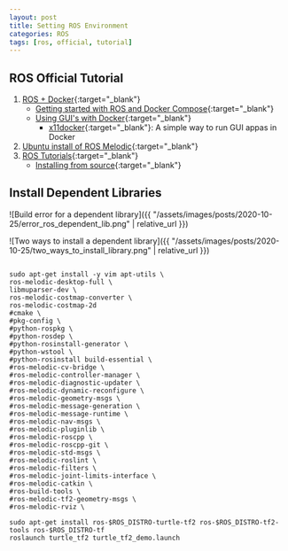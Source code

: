 ```yaml
---
layout: post
title: Setting ROS Environment
categories: ROS
tags: [ros, official, tutorial]
---
```


## ROS Official Tutorial

1. [ROS + Docker](<http://wiki.ros.org/docker/Tutorials/Docker>){:target="_blank"}
    - [Getting started with ROS and Docker Compose](<http://wiki.ros.org/docker/Tutorials/Compose>){:target="_blank"}
    - [Using GUI's with Docker](<http://wiki.ros.org/docker/Tutorials/GUI>){:target="_blank"}
      - [x11docker](<https://github.com/mviereck/x11docker>){:target="_blank"}: A simple way to run GUI appas in Docker
2. [Ubuntu install of ROS Melodic](<http://wiki.ros.org/melodic/Installation/Ubuntu>){:target="_blank"}
3. [ROS Tutorials](<http://wiki.ros.org/ROS/Tutorials>){:target="_blank"}
    - [Installing from source](<http://wiki.ros.org/jade/Installation/Source>){:target="_blank"}

## Install Dependent Libraries

![Build error for a dependent library]({{ "/assets/images/posts/2020-10-25/error_ros_dependent_lib.png" | relative_url }})

![Two ways to install a dependent library]({{ "/assets/images/posts/2020-10-25/two_ways_to_install_library.png" | relative_url }})

```terminal

sudo apt-get install -y vim apt-utils \
ros-melodic-desktop-full \
libmuparser-dev \
ros-melodic-costmap-converter \
ros-melodic-costmap-2d
#cmake \
#pkg-config \
#python-rospkg \
#python-rosdep \
#python-rosinstall-generator \
#python-wstool \
#python-rosinstall build-essential \
#ros-melodic-cv-bridge \
#ros-melodic-controller-manager \
#ros-melodic-diagnostic-updater \
#ros-melodic-dynamic-reconfigure \
#ros-melodic-geometry-msgs \
#ros-melodic-message-generation \
#ros-melodic-message-runtime \
#ros-melodic-nav-msgs \
#ros-melodic-pluginlib \
#ros-melodic-roscpp \
#ros-melodic-roscpp-git \
#ros-melodic-std-msgs \
#ros-melodic-roslint \
#ros-melodic-filters \ 
#ros-melodic-joint-limits-interface \
#ros-melodic-catkin \
#ros-build-tools \
#ros-melodic-tf2-geometry-msgs \
#ros-melodic-rviz \

sudo apt-get install ros-$ROS_DISTRO-turtle-tf2 ros-$ROS_DISTRO-tf2-tools ros-$ROS_DISTRO-tf
roslaunch turtle_tf2 turtle_tf2_demo.launch


```
